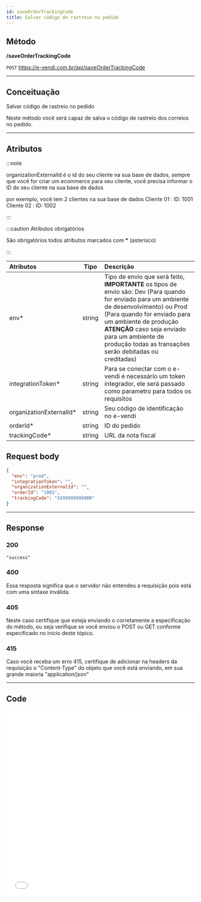 ```yaml
---
id: saveOrderTrackingCode
title: Salvar código de rastreio no pedido
---
```


## Método

**/saveOrderTrackingCode**

`POST` https://e-vendi.com.br/api/saveOrderTrackingCode

---

## Conceituação

Salvar código de rastreio no pedido

Neste método você será capaz de salva o código de rastreio dos correios no pedido.

---

## Atributos

:::note

organizationExternalId é o id do seu cliente na sua base de dados, sempre que você for criar um ecommerce para seu cliente, você precisa informar o ID do seu cliente na sua base de dados

por exemplo, você tem 2 clientes na sua base de dados Cliente 01 : ID: 1001 Cliente 02 : ID: 1002

:::

:::caution Atributos obrigatórios

São obrigatórios todos atributos marcados com **\*** (asterisco)

:::

| Atributos | Tipo | Descrição |
| :-- | :-: | :-- |
| env\* | string | Tipo de envio que será feito, **IMPORTANTE** os tipos de envio são: Dev (Para quando for enviado para um ambiente de desenvolvimento) ou Prod (Para quando for enviado para um ambiente de produção **ATENÇÃO** caso seja enviado para um ambiente de produção todas as transações serão debitadas ou creditadas) |
| integrationToken\* | string | Para se conectar com o e-vendi é necessário um token integrador, ele será passado como parametro para todos os requisitos |
| organizationExternalId\* | string | Seu código de identificação no e-vendi |
| orderId\* | string | ID do pedido |
| trackingCode\* | string | URL da nota fiscal |

## Request body

```json
{
  "env": "prod",
  "integrationToken": "",
  "organizationExternalId": "",
  "orderId": "1001",
  "trackingCode": "XX999999999BR"
}
```

---

## Response

### 200

```
"success"
```

### 400

Essa resposta significa que o servidor não entendeu a requisição pois está com uma sintaxe inválida.

### 405

Neste caso certifique que esteja enviando o corretamente a especificação do método, ou seja verifique se você enviou o POST ou GET conforme especificado no inicio deste tópico.

### 415

Caso você receba um erro 415, certifique de adicionar na headers da requisição o "Content-Type" do objeto que você está enviando, em sua grande maioria "application/json"

---

## Code

<iframe src="api.apiembed.com/?source=https://raw.githubusercontent.com/e-vendi/e-vendi-docs/main/json-examples/reverseOrderPix.json" frameborder="0" scrolling="no" width="100%" height="500px" seamless></iframe>

